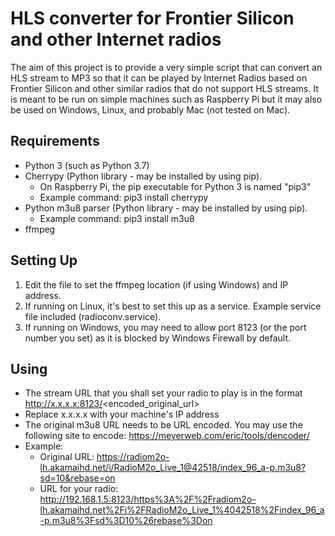 # HLS converter for Frontier Silicon and other Internet radios

The aim of this project is to provide a very simple script that can convert an 
HLS stream to MP3 so that it can be played by Internet Radios based on Frontier
Silicon and other similar radios that do not support HLS streams. It is meant
to be run on simple machines such as Raspberry Pi but it may also be used on
Windows, Linux, and probably Mac (not tested on Mac).

## Requirements

* Python 3 (such as Python 3.7)
* Cherrypy (Python library - may be installed by using pip).
    * On Raspberry Pi, the pip executable for Python 3 is named "pip3"
    * Example command: pip3 install cherrypy
* Python m3u8 parser (Python library - may be installed by using pip).
    * Example command: pip3 install m3u8
* ffmpeg

## Setting Up

1. Edit the file to set the ffmpeg location (if using Windows) and IP address.
1. If running on Linux, it's best to set this up as a service. Example service file included (radioconv.service).
1. If running on Windows, you may need to allow port 8123 (or the port number you set) as it is blocked by Windows Firewall by default.

## Using

* The stream URL that you shall set your radio to play is in the format http://x.x.x.x:8123/<encoded_original_url>
* Replace x.x.x.x with your machine's IP address
* The original m3u8 URL needs to be URL encoded. You may use the following site to encode: https://meyerweb.com/eric/tools/dencoder/
* Example:
    * Original URL: https://radiom2o-lh.akamaihd.net/i/RadioM2o_Live_1@42518/index_96_a-p.m3u8?sd=10&rebase=on
    * URL for your radio: http://192.168.1.5:8123/https%3A%2F%2Fradiom2o-lh.akamaihd.net%2Fi%2FRadioM2o_Live_1%4042518%2Findex_96_a-p.m3u8%3Fsd%3D10%26rebase%3Don
